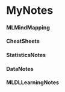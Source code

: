 # MyNotes
#### MLMindMapping
#### CheatSheets
#### StatisticsNotes
#### DataNotes
#### MLDLLearningNotes

